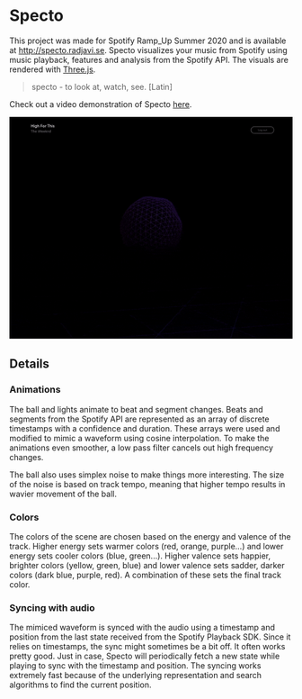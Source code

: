 # Specto
This project was made for Spotify Ramp_Up Summer 2020 and is available at http://specto.radjavi.se. Specto visualizes your music from Spotify using music playback, features and analysis from the Spotify API. The visuals are rendered with [Three.js](https://github.com/mrdoob/three.js/).

> specto - to look at, watch, see. [Latin]

Check out a video demonstration of Specto [here](https://youtu.be/Nyp8UdfXxfk).

<p align="center">
  <img src="specto.gif"/>
</p>

## Details
### Animations
The ball and lights animate to beat and segment changes. 
Beats and segments from the Spotify API are represented as an array of discrete timestamps with a confidence and duration. 
These arrays were used and modified to mimic a waveform using cosine interpolation. 
To make the animations even smoother, a low pass filter cancels out high frequency changes. 

The ball also uses simplex noise to make things more interesting. The size of the noise is based on track tempo, meaning that higher tempo results in wavier movement of the ball.

### Colors
The colors of the scene are chosen based on the energy and valence of the track. 
Higher energy sets warmer colors (red, orange, purple...) and lower energy sets cooler colors (blue, green...). 
Higher valence sets happier, brighter colors (yellow, green, blue) and lower valence sets sadder, darker colors (dark blue, purple, red). 
A combination of these sets the final track color.

### Syncing with audio
The mimiced waveform is synced with the audio using a timestamp and position from the last state received from the Spotify Playback SDK.
Since it relies on timestamps, the sync might sometimes be a bit off. It often works pretty good. 
Just in case, Specto will periodically fetch a new state while playing to sync with the timestamp and position.
The syncing works extremely fast because of the underlying representation and search algorithms to find the current position.
